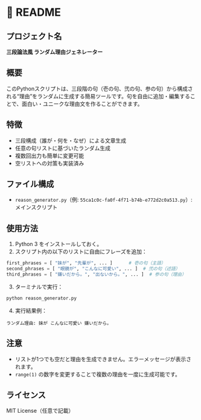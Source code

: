 # 🧾 README

## プロジェクト名  
**三段論法風 ランダム理由ジェネレーター**

## 概要  
このPythonスクリプトは、三段階の句（壱の句、弐の句、参の句）から構成される“理由”をランダムに生成する簡易ツールです。句を自由に追加・編集することで、面白い・ユニークな理由文を作ることができます。

## 特徴
- 三段構成（誰が・何を・なぜ）による文章生成
- 任意の句リストに基づいたランダム生成
- 複数回出力も簡単に変更可能
- 空リストへの対策も実装済み

## ファイル構成
- `reason_generator.py`（例: `55ca1c0c-fa0f-4f71-b74b-e772d2c0a513.py`）: メインスクリプト

## 使用方法

1. Python 3 をインストールしておく。
2. スクリプト内の以下のリストに自由にフレーズを追加：

```python
first_phrases = [ "妹が", "先輩が", ... ]      # 壱の句（主語）
second_phrases = [ "眼鏡が", "こんなに可愛い", ... ]  # 弐の句（述語）
third_phrases = [ "嫌いだから。", "出ないから。", ... ]  # 参の句（理由）
```

3. ターミナルで実行：

```bash
python reason_generator.py
```

4. 実行結果例：

```
ランダム理由: 妹が こんなに可愛い 嫌いだから。
```

## 注意
- リストが1つでも空だと理由を生成できません。エラーメッセージが表示されます。
- `range(1)` の数字を変更することで複数の理由を一度に生成可能です。

## ライセンス  
MIT License（任意で記載）
